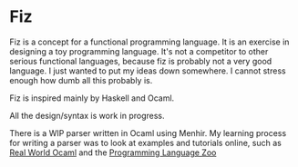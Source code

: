 # Fiz

Fiz is a concept for a functional programming language. It is an exercise in designing a toy programming language. It's not a competitor to other serious functional languages, because fiz is probably not a very good language. I just wanted to put my ideas down somewhere. I cannot stress enough how dumb all this probably is.

Fiz is inspired mainly by Haskell and Ocaml.

All the design/syntax is work in progress.

There is a WIP parser written in Ocaml using Menhir. My learning process for writing a parser was to look at examples and tutorials online, such as [Real World Ocaml](https://dev.realworldocaml.org/parsing-with-ocamllex-and-menhir.html) and the [Programming Language Zoo](https://plzoo.andrej.com)
